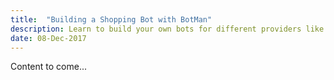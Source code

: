 ```yaml
---
title:  "Building a Shopping Bot with BotMan"
description: Learn to build your own bots for different providers like Messenger, Telegram and others in PHP with BotMan
date: 08-Dec-2017
---
```


Content to come...
